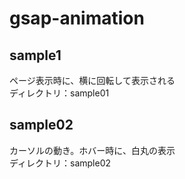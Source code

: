 # gsap-animation

## sample1  
ページ表示時に、横に回転して表示される  
ディレクトリ：sample01  

## sample02  
カーソルの動き。ホバー時に、白丸の表示  
ディレクトリ：sample02  

